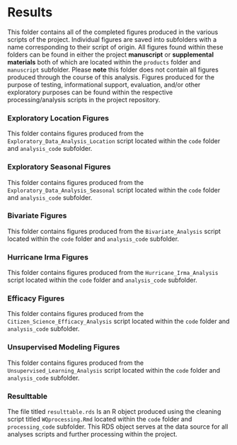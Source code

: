# Results

This folder contains all of the completed figures produced in the various scripts of the project. Individual figures are saved into subfolders with a name corresponding to their script of origin. All figures found within these folders can be found in either the project **manuscript** or **supplemental materials** both of which are located within the ```products``` folder and ```manuscript``` subfolder. Please **note** this folder does not contain all figures produced through the course of this analysis. Figures produced for the purpose of testing, informational support, evaluation, and/or other exploratory purposes can be found within the respective processing/analysis scripts in the project repository. 

### Exploratory Location Figures
This folder contains figures produced from the ```Exploratory_Data_Analysis_Location``` script located within the ```code``` folder and ```analysis_code``` subfolder.

### Exploratory Seasonal Figures
This folder contains figures produced from the ```Exploratory_Data_Analysis_Seasonal``` script located within the ```code``` folder and ```analysis_code``` subfolder.

### Bivariate Figures
This folder contains figures produced from the ```Bivariate_Analysis``` script located within the ```code``` folder and ```analysis_code``` subfolder.

### Hurricane Irma Figures
This folder contains figures produced from the ```Hurricane_Irma_Analysis``` script located within the ```code``` folder and ```analysis_code``` subfolder.

### Efficacy Figures
This folder contains figures produced from the ```Citizen_Science_Efficacy_Analysis``` script located within the ```code``` folder and ```analysis_code``` subfolder.

### Unsupervised Modeling Figures
This folder contains figures produced from the ```Unsupervised_Learning_Analysis``` script located within the ```code``` folder and ```analysis_code``` subfolder.

### Resulttable
The file titled ```resulttable.rds``` Is an R object produced using the cleaning script titled ```WQprocessing.Rmd``` located within the ```code``` folder and ```processing_code``` subfolder. This RDS object serves at the data source for all analyses scripts and further processing within the project. 



